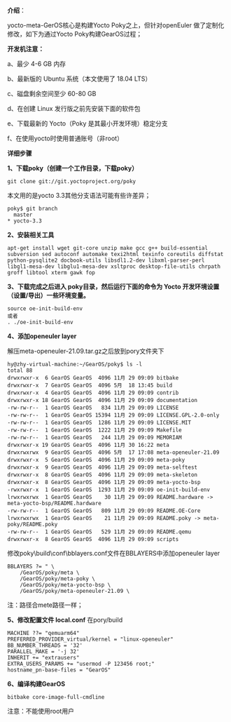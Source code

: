 **介绍**：

yocto-meta-GerOS核心是构建Yocto Poky之上，但针对openEuler 做了定制化修改，如下为通过Yocto Poky构建GearOS过程；

**开发机注意：**

a、最少 4-6 GB 内存

b、最新版的 Ubuntu 系统（本文使用了 18.04 LTS）

c、磁盘剩余空间至少 60-80 GB

d、在创建 Linux 发行版之前先安装下面的软件包

e、下载最新的 Yocto（Poky 是其最小开发环境）稳定分支

f、在使用yocto时使用普通账号（非root）

**详细步骤**

**1、下载poky（创建一个工作目录，下载poky）**
```
git clone git://git.yoctoproject.org/poky
```
本文用的是yocto 3.3其他分支语法可能有些许差异；
```
poky$ git branch
  master
* yocto-3.3
```
**2、安装相关工具**
```
apt-get install wget git-core unzip make gcc g++ build-essential subversion sed autoconf automake texi2html texinfo coreutils diffstat python-pysqlite2 docbook-utils libsdl1.2-dev libxml-parser-perl libgl1-mesa-dev libglu1-mesa-dev xsltproc desktop-file-utils chrpath groff libtool xterm gawk fop
```
**3、下载完成之后进入 poky目录，然后运行下面的命令为 Yocto 开发环境设置（设置/导出）一些环境变量。**
```
source oe-init-build-env
或者
. ./oe-init-build-env
```
**4、添加openeuler layer**

解压meta-openeuler-21.09.tar.gz之后放到pory文件夹下
```
hy@zhy-virtual-machine:~/GearOS/poky$ ls -l
total 88
drwxrwxr-x  6 GearOS GearOS  4096 11月 29 09:09 bitbake
drwxrwxr-x  7 GearOS GearOS  4096 5月  18 13:45 build
drwxrwxr-x  4 GearOS GearOS  4096 11月 29 09:09 contrib
drwxrwxr-x 18 GearOS GearOS  4096 11月 29 09:09 documentation
-rw-rw-r--  1 GearOS GearOS   834 11月 29 09:09 LICENSE
-rw-rw-r--  1 GearOS GearOS 15394 11月 29 09:09 LICENSE.GPL-2.0-only
-rw-rw-r--  1 GearOS GearOS  1286 11月 29 09:09 LICENSE.MIT
-rw-rw-r--  1 GearOS GearOS  1222 11月 29 09:09 Makefile
-rw-rw-r--  1 GearOS GearOS   244 11月 29 09:09 MEMORIAM
drwxrwxr-x 19 GearOS GearOS  4096 11月 30 16:22 meta
drwxrwxrwx  9 GearOS GearOS  4096 5月  17 17:08 meta-openeuler-21.09
drwxrwxr-x  5 GearOS GearOS  4096 11月 29 09:09 meta-poky
drwxrwxr-x  9 GearOS GearOS  4096 11月 29 09:09 meta-selftest
drwxrwxr-x  8 GearOS GearOS  4096 11月 29 09:09 meta-skeleton
drwxrwxr-x  8 GearOS GearOS  4096 11月 29 09:09 meta-yocto-bsp
-rwxrwxr-x  1 GearOS GearOS  1293 11月 29 09:09 oe-init-build-env
lrwxrwxrwx  1 GearOS GearOS    30 11月 29 09:09 README.hardware -> meta-yocto-bsp/README.hardware
-rw-rw-r--  1 GearOS GearOS   809 11月 29 09:09 README.OE-Core
lrwxrwxrwx  1 GearOS GearOS    21 11月 29 09:09 README.poky -> meta-poky/README.poky
-rw-rw-r--  1 GearOS GearOS   529 11月 29 09:09 README.qemu
drwxrwxr-x  8 GearOS GearOS  4096 11月 29 09:09 scripts
```
修改poky\build\conf\bblayers.conf文件在BBLAYERS中添加openeuler layer
```
BBLAYERS ?= " \
    /GearOS/poky/meta \
    /GearOS/poky/meta-poky \
    /GearOS/poky/meta-yocto-bsp \
    /GearOS/poky/meta-openeuler-21.09 \
```
注：路径合mete路径一样；

**5、修改配置文件 local.conf**
在pory/build
```
MACHINE ??= "qemuarm64"
PREFERRED_PROVIDER_virtual/kernel = "linux-openeuler"
BB_NUMBER_THREADS = '32'
PARALLEL_MAKE = '-j 32'
INHERIT += "extrausers"
EXTRA_USERS_PARAMS += "usermod -P 123456 root;"
hostname_pn-base-files = "GearOS"
```
**6、编译构建GearOS**
```
bitbake core-image-full-cmdline
```
注意：不能使用root用户
